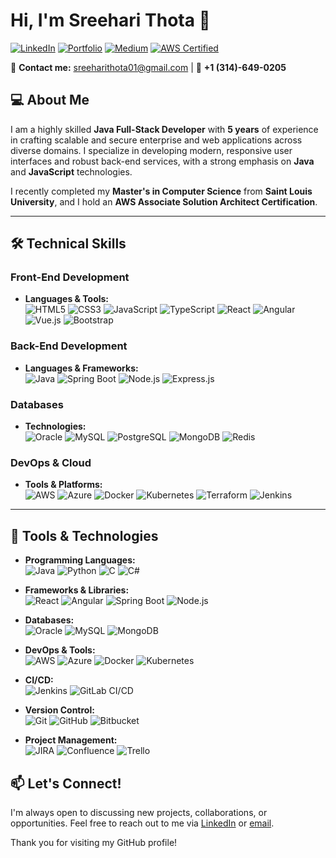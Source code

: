 # Hi, I'm Sreehari Thota 👋

[![LinkedIn](https://img.shields.io/badge/LinkedIn-Sreehari%20Thota-blue?style=flat-square&logo=linkedin)](https://www.linkedin.com/in/sreehari-t-494887322/)
[![Portfolio](https://img.shields.io/badge/Portfolio-Sreehari%20Thota-black?style=flat-square&logo=github)](https://www.sreeharithota.com)
[![Medium](https://img.shields.io/badge/Medium-Sreehari%20Thota-12100E?style=flat-square&logo=medium)](https://medium.com/@t.sreehari16)
[![AWS Certified](https://img.shields.io/badge/AWS%20Certified-Associate%20Solutions%20Architect-orange?style=flat-square&logo=amazon-aws)](https://www.certification-link.com)

📧 **Contact me:** sreeharithota01@gmail.com | 📱 **+1 (314)-649-0205**

## 💻 About Me

I am a highly skilled **Java Full-Stack Developer** with  **5 years** of experience in crafting scalable and secure enterprise and web applications across diverse domains. I specialize in developing modern, responsive user interfaces and robust back-end services, with a strong emphasis on **Java** and **JavaScript** technologies.

I recently completed my **Master's in Computer Science** from **Saint Louis University**, and I hold an **AWS Associate Solution Architect Certification**.

---

## 🛠️ Technical Skills

### Front-End Development
- **Languages & Tools:**  
  ![HTML5](https://img.shields.io/badge/-HTML5-E34F26?style=flat-square&logo=html5&logoColor=white) 
  ![CSS3](https://img.shields.io/badge/-CSS3-1572B6?style=flat-square&logo=css3&logoColor=white) 
  ![JavaScript](https://img.shields.io/badge/-JavaScript-F7DF1E?style=flat-square&logo=javascript&logoColor=black) 
  ![TypeScript](https://img.shields.io/badge/-TypeScript-007ACC?style=flat-square&logo=typescript&logoColor=white) 
  ![React](https://img.shields.io/badge/-React-61DAFB?style=flat-square&logo=react&logoColor=black) 
  ![Angular](https://img.shields.io/badge/-Angular-DD0031?style=flat-square&logo=angular&logoColor=white) 
  ![Vue.js](https://img.shields.io/badge/-Vue.js-4FC08D?style=flat-square&logo=vue.js&logoColor=white) 
  ![Bootstrap](https://img.shields.io/badge/-Bootstrap-563D7C?style=flat-square&logo=bootstrap&logoColor=white)

### Back-End Development
- **Languages & Frameworks:**  
  ![Java](https://img.shields.io/badge/-Java-007396?style=flat-square&logo=java&logoColor=white) 
  ![Spring Boot](https://img.shields.io/badge/-Spring%20Boot-6DB33F?style=flat-square&logo=spring-boot&logoColor=white) 
  ![Node.js](https://img.shields.io/badge/-Node.js-339933?style=flat-square&logo=node.js&logoColor=white) 
  ![Express.js](https://img.shields.io/badge/-Express.js-000000?style=flat-square&logo=express&logoColor=white)

### Databases
- **Technologies:**  
  ![Oracle](https://img.shields.io/badge/-Oracle-F80000?style=flat-square&logo=oracle&logoColor=white) 
  ![MySQL](https://img.shields.io/badge/-MySQL-4479A1?style=flat-square&logo=mysql&logoColor=white) 
  ![PostgreSQL](https://img.shields.io/badge/-PostgreSQL-336791?style=flat-square&logo=postgresql&logoColor=white) 
  ![MongoDB](https://img.shields.io/badge/-MongoDB-47A248?style=flat-square&logo=mongodb&logoColor=white) 
  ![Redis](https://img.shields.io/badge/-Redis-DC382D?style=flat-square&logo=redis&logoColor=white)

### DevOps & Cloud
- **Tools & Platforms:**  
  ![AWS](https://img.shields.io/badge/-AWS-232F3E?style=flat-square&logo=amazon-aws&logoColor=white) 
  ![Azure](https://img.shields.io/badge/-Azure-0078D4?style=flat-square&logo=microsoft-azure&logoColor=white) 
  ![Docker](https://img.shields.io/badge/-Docker-2496ED?style=flat-square&logo=docker&logoColor=white) 
  ![Kubernetes](https://img.shields.io/badge/-Kubernetes-326CE5?style=flat-square&logo=kubernetes&logoColor=white) 
  ![Terraform](https://img.shields.io/badge/-Terraform-623CE4?style=flat-square&logo=terraform&logoColor=white) 
  ![Jenkins](https://img.shields.io/badge/-Jenkins-D24939?style=flat-square&logo=jenkins&logoColor=white)

---

## 🧰 Tools & Technologies

- **Programming Languages:**  
  ![Java](https://img.shields.io/badge/-Java-007396?style=flat-square&logo=java&logoColor=white) 
  ![Python](https://img.shields.io/badge/-Python-3776AB?style=flat-square&logo=python&logoColor=white) 
  ![C](https://img.shields.io/badge/-C-A8B9CC?style=flat-square&logo=c&logoColor=white) 
  ![C#](https://img.shields.io/badge/-C%23-239120?style=flat-square&logo=c-sharp&logoColor=white)

- **Frameworks & Libraries:**  
  ![React](https://img.shields.io/badge/-React-61DAFB?style=flat-square&logo=react&logoColor=black) 
  ![Angular](https://img.shields.io/badge/-Angular-DD0031?style=flat-square&logo=angular&logoColor=white) 
  ![Spring Boot](https://img.shields.io/badge/-Spring%20Boot-6DB33F?style=flat-square&logo=spring-boot&logoColor=white) 
  ![Node.js](https://img.shields.io/badge/-Node.js-339933?style=flat-square&logo=node.js&logoColor=white)

- **Databases:**  
  ![Oracle](https://img.shields.io/badge/-Oracle-F80000?style=flat-square&logo=oracle&logoColor=white) 
  ![MySQL](https://img.shields.io/badge/-MySQL-4479A1?style=flat-square&logo=mysql&logoColor=white) 
  ![MongoDB](https://img.shields.io/badge/-MongoDB-47A248?style=flat-square&logo=mongodb&logoColor=white)

- **DevOps & Tools:**  
  ![AWS](https://img.shields.io/badge/-AWS-232F3E?style=flat-square&logo=amazon-aws&logoColor=white) 
  ![Azure](https://img.shields.io/badge/-Azure-0078D4?style=flat-square&logo=microsoft-azure&logoColor=white) 
  ![Docker](https://img.shields.io/badge/-Docker-2496ED?style=flat-square&logo=docker&logoColor=white) 
  ![Kubernetes](https://img.shields.io/badge/-Kubernetes-326CE5?style=flat-square&logo=kubernetes&logoColor=white)

- **CI/CD:**  
  ![Jenkins](https://img.shields.io/badge/-Jenkins-D24939?style=flat-square&logo=jenkins&logoColor=white) 
  ![GitLab CI/CD](https://img.shields.io/badge/-GitLab%20CI%2FCD-FC6D26?style=flat-square&logo=gitlab&logoColor=white)

- **Version Control:**  
  ![Git](https://img.shields.io/badge/-Git-F05032?style=flat-square&logo=git&logoColor=white) 
  ![GitHub](https://img.shields.io/badge/-GitHub-181717?style=flat-square&logo=github&logoColor=white) 
  ![Bitbucket](https://img.shields.io/badge/-Bitbucket-0052CC?style=flat-square&logo=bitbucket&logoColor=white)

- **Project Management:**  
  ![JIRA](https://img.shields.io/badge/-JIRA-0052CC?style=flat-square&logo=jira-software&logoColor=white) 
  ![Confluence](https://img.shields.io/badge/-Confluence-172B4D?style=flat-square&logo=confluence&logoColor=white) 
  ![Trello](https://img.shields.io/badge/-Trello-0052CC?style=flat-square&logo=trello&logoColor=white)



## 📫 Let's Connect!

I'm always open to discussing new projects, collaborations, or opportunities. Feel free to reach out to me via [LinkedIn](https://www.linkedin.com/in/sreehari-t-494887322/) or [email](mailto:t.sreehari16@gmail.com).

Thank you for visiting my GitHub profile!
